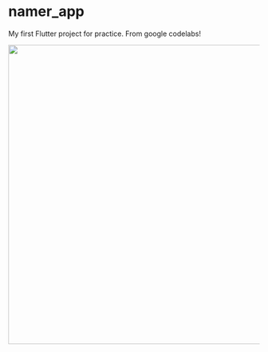 # namer_app

My first Flutter project for practice. From google codelabs!

<img src="" width="600"/>

